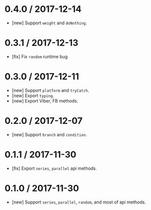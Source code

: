 0.4.0 / 2017-12-14
==================
- [new] Support `weight` and `doNothing`.

0.3.1 / 2017-12-13
==================
- [fix] Fix `random` runtime bug

0.3.0 / 2017-12-11
==================
- [new] Support `platform` and `tryCatch`.
- [new] Export `typing`.
- [new] Export Viber, FB methods.

0.2.0 / 2017-12-07
==================
- [new] Support `branch` and `condition`.

0.1.1 / 2017-11-30
==================
- [fix] Export `series`, `parallel` api methods.

0.1.0 / 2017-11-30
==================
- [new] Support `series`, `parallel`, `random`, and most of api methods.
